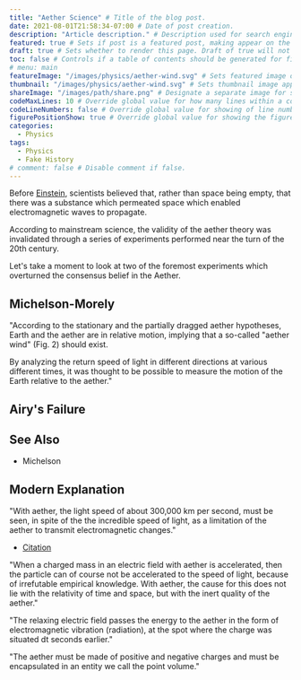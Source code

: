 ```yaml
---
title: "Aether Science" # Title of the blog post.
date: 2021-08-01T21:58:34-07:00 # Date of post creation.
description: "Article description." # Description used for search engine.
featured: true # Sets if post is a featured post, making appear on the home page side bar.
draft: true # Sets whether to render this page. Draft of true will not be rendered.
toc: false # Controls if a table of contents should be generated for first-level links automatically.
# menu: main
featureImage: "/images/physics/aether-wind.svg" # Sets featured image on blog post.
thumbnail: "/images/physics/aether-wind.svg" # Sets thumbnail image appearing inside card on homepage.
shareImage: "/images/path/share.png" # Designate a separate image for social media sharing.
codeMaxLines: 10 # Override global value for how many lines within a code block before auto-collapsing.
codeLineNumbers: false # Override global value for showing of line numbers within code block.
figurePositionShow: true # Override global value for showing the figure label.
categories:
  - Physics
tags:
  - Physics
  - Fake History
# comment: false # Disable comment if false.
---
```


Before [Einstein](/post/einstein/), scientists believed that, rather than space being empty, that there was a substance which permeated space which enabled electromagnetic waves to propagate.

According to mainstream science, the validity of the aether theory was invalidated through a series of experiments performed near the turn of the 20th century.

Let's take a moment to look at two of the foremost experiments which overturned the consensus belief in the Aether.

## Michelson-Morely

"According to the stationary and the partially dragged aether hypotheses, Earth and the aether are in relative motion, implying that a so-called "aether wind" (Fig. 2) should exist.

By analyzing the return speed of light in different directions at various different times, it was thought to be possible to measure the motion of the Earth relative to the aether."



## Airy's Failure

## See Also

* Michelson

## Modern Explanation

"With aether, the light speed of about 300,000 km per second, must be seen, in spite of the the incredible speed of light, as a limitation of the aether to transmit electromagnetic changes."
- [Citation](http://paradox-paradigm.nl/wp-content/uploads/Unbelievable.pdf)

"When a charged mass in an electric field with aether is accelerated, then the particle
can of course not be accelerated to the speed of light, because of irrefutable empirical
knowledge. With aether, the cause for this does not lie with the relativity of time and
space, but with the inert quality of the aether."

"The relaxing electric field passes the energy to the aether in the form of electromagnetic vibration (radiation), at the spot where the charge was situated dt seconds earlier."

"The aether must be made of positive and negative charges and must
be encapsulated in an entity we call the point volume."


